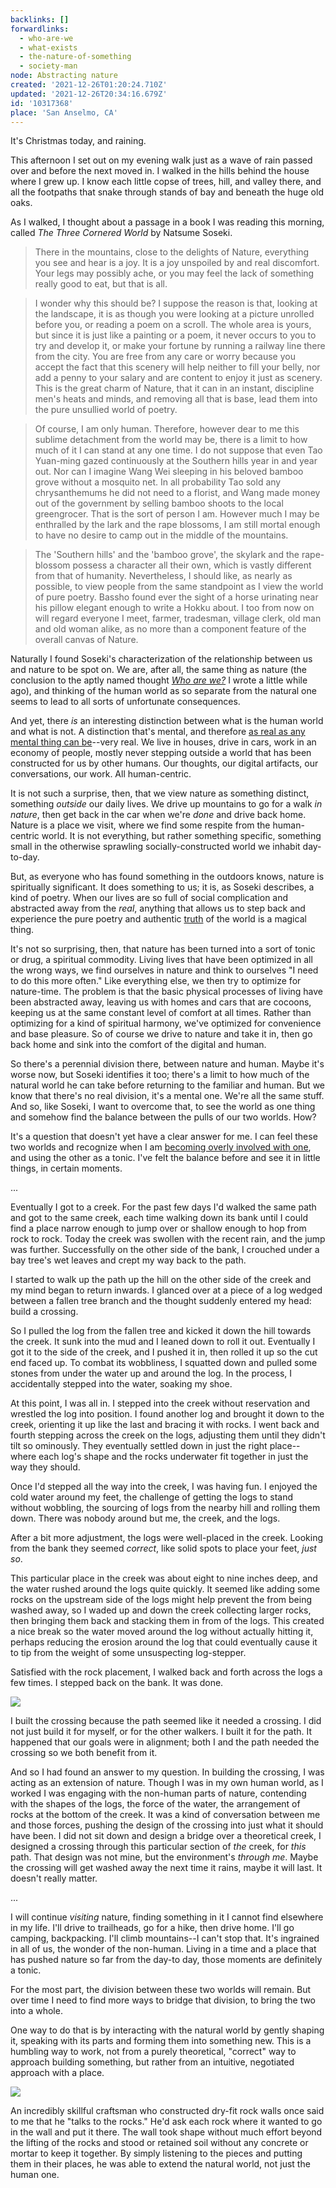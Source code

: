 ```yaml
---
backlinks: []
forwardlinks:
  - who-are-we
  - what-exists
  - the-nature-of-something
  - society-man
node: Abstracting nature
created: '2021-12-26T01:20:24.710Z'
updated: '2021-12-26T20:34:16.679Z'
id: '10317368'
place: 'San Anselmo, CA'
---
```

It's Christmas today, and raining. 

This afternoon I set out on my evening walk just as a wave of rain passed over and before the next moved in. I walked in the hills behind the house where I grew up. I know each little copse of trees, hill, and valley there, and all the footpaths that snake through stands of bay and beneath the huge old oaks. 

As I walked, I thought about a passage in a book I was reading this morning, called *The Three Cornered World* by Natsume Soseki. 

> There in the mountains, close to the delights of Nature, everything you see and hear is a joy. It is a joy unspoiled by and real discomfort. Your legs may possibly ache, or you may feel the lack of something really good to eat, but that is all. 

> I wonder why this should be? I suppose the reason is that, looking at the landscape, it is as though you were looking at a picture unrolled before you, or reading a poem on a scroll. The whole area is yours, but since it is just like a painting or a poem, it never occurs to you to try and develop it, or make your fortune by running a railway line there from the city. You are free from any care or worry because you accept the fact that this scenery will help neither to fill your belly, nor add a penny to your salary and are content to enjoy it just as scenery. This is the great charm of Nature, that it can in an instant, discipline men's heats and minds, and removing all that is base, lead them into the pure unsullied world of poetry. 

> Of course, I am only human. Therefore, however dear to me this sublime detachment from the world may be, there is a limit to how much of it I can stand at any one time. I do not suppose that even Tao Yuan-ming gazed continuously at the Southern hills year in and year out. Nor can I imagine Wang Wei sleeping in his beloved bamboo grove without a mosquito net. In all probability Tao sold any chrysanthemums he did not need to a florist, and Wang made money out of the government by selling bamboo shoots to the local greengrocer. That is the sort of person I am. However much I may be enthralled by the lark and the rape blossoms, I am still mortal enough to have no desire to camp out in the middle of the mountains. 

> The 'Southern hills' and the 'bamboo grove', the skylark and the rape-blossom possess a character all their own, which is vastly different from that of humanity. Nevertheless, I should like, as nearly as possible, to view people from the same standpoint as I view the world of pure poetry. Bassho found ever the sight of a horse urinating near his pillow elegant enough to write a Hokku about. I too from now on will regard everyone I meet, farmer, tradesman, village clerk, old man and old woman alike, as no more than a component feature of the overall canvas of Nature. 

Naturally I found Soseki's characterization of the relationship between us and nature to be spot on. We are, after all, the same thing as nature (the conclusion to the aptly named thought [*Who are we?*](who-are-we.md) I wrote a little while ago), and thinking of the human world as so separate from the natural one seems to lead to all sorts of unfortunate consequences. 

And yet, there *is* an interesting distinction between what is the human world and what is not. A distinction that's mental, and therefore [as real as any mental thing can be](what-exists.md)--very real. We live in houses, drive in cars, work in an economy of people, mostly never stepping outside a world that has been constructed for us by other humans. Our thoughts, our digital artifacts, our conversations, our work. All human-centric. 

It is not such a surprise, then, that we view nature as something distinct, something *outside* our daily lives. We drive up mountains to go for a walk *in nature*, then get back in the car when we're *done* and drive back home. Nature is a place we visit, where we find some respite from the human-centric world. It is not everything, but rather something specific, something small in the otherwise sprawling socially-constructed world we inhabit day-to-day. 

But, as everyone who has found something in the outdoors knows, nature is spiritually significant. It does something to us; it is, as Soseki describes, a kind of poetry. When our lives are so full of social complication and abstracted away from the *real*, anything that allows us to step back and experience the pure poetry and authentic [truth](the-nature-of-something.md) of the world is a magical thing. 

It's not so surprising, then, that nature has been turned into a sort of tonic or drug, a spiritual commodity. Living lives that have been optimized in all the wrong ways, we find ourselves in nature and think to ourselves "I need to do this more often." Like everything else, we then try to optimize for nature-time.  The problem is that the basic physical processes of living have been abstracted away, leaving us with homes and cars that are cocoons, keeping us at the same constant level of comfort at all times. Rather than optimizing for a kind of spiritual harmony, we've optimized for convenience and base pleasure. So of course we drive to nature and take it in, then go back home and sink into the comfort of the digital and human. 

So there's a perennial division there, between nature and human. Maybe it's worse now, but Soseki identifies it too; there's a limit to how much of the natural world he can take before returning to the familiar and human. But we know that there's no real division, it's a mental one. We're all the same stuff. And so, like Soseki, I want to overcome that, to see the world as one thing and somehow find the balance between the pulls of our two worlds. How? 

It's a question that doesn't yet have a clear answer for me. I can feel these two worlds and recognize when I am [becoming overly involved with one](society-man.md), and using the other as a tonic. I've felt the balance before and see it in little things, in certain moments.

...


Eventually I got to a creek. For the past few days I'd walked the same path and got to the same creek, each time walking down its bank until I could find a place narrow enough to jump over or shallow enough to hop from rock to rock. Today the creek was swollen with the recent rain, and the jump was further. Successfully on the other side of the bank, I crouched under a bay tree's wet leaves and crept my way back to the path. 

I started to walk up the path up the hill on the other side of the creek and my mind began to return inwards. I glanced over at a piece of a log wedged between a fallen tree branch and the thought suddenly entered my head: build a crossing.

So I pulled the log from the fallen tree and kicked it down the hill towards the creek. It sunk into the mud and I leaned down to roll it out. Eventually I got it to the side of the creek, and I pushed it in, then rolled it up so the cut end faced up. To combat its wobbliness, I squatted down and pulled some stones from under the water up and around the log. In the process, I accidentally stepped into the water, soaking my shoe. 

At this point, I was all in. I stepped into the creek without reservation and wrestled the log into position. I found another log and brought it down to the creek, orienting it up like the last and bracing it with rocks. I went back and fourth stepping across the creek on the logs, adjusting them until they didn't tilt so ominously. They eventually settled down in just the right place--where each log's shape and the rocks underwater fit together in just the way they should. 

Once I'd stepped all the way into the creek, I was having fun. I enjoyed the cold water around my feet, the challenge of getting the logs to stand without wobbling, the sourcing of logs from the nearby hill and rolling them down. There was nobody around but me, the creek, and the logs. 

After a bit more adjustment, the logs were well-placed in the creek. Looking from the bank they seemed *correct*, like solid spots to place your feet, *just so*. 

This particular place in the creek was about eight to nine inches deep, and the water rushed around the logs quite quickly. It seemed like adding some rocks on the upstream side of the logs might help prevent the from being washed away, so I waded up and down the creek collecting larger rocks, then bringing them back and stacking them in from of the logs. This created a nice break so the water moved around the log without actually hitting it, perhaps reducing the erosion around the log that could eventually cause it to tip from the weight of some unsuspecting log-stepper. 

Satisfied with the rock placement, I walked back and forth across the logs a few times. I stepped back on the bank. It was done. 

![](images/10317368/FCKOytcYTW.webp " ")

I built the crossing because the path seemed like it needed a crossing. I did not just build it for myself, or for the other walkers. I built it for the path. It happened that our goals were in alignment; both I and the path needed the crossing so we both benefit from it. 

And so I had found an answer to my question. In building the crossing, I was acting as an extension of nature. Though I was in my own human world, as I worked I was engaging with the non-human parts of nature, contending with the shapes of the logs, the force of the water, the arrangement of rocks at the bottom of the creek. It was a kind of conversation between me and those forces, pushing the design of the crossing into just what it should have been. I did not sit down and design a bridge over a theoretical creek, I designed a crossing through this particular section of *the* creek, for *this* path. That design was not mine, but the environment's *through me*. Maybe the crossing will get washed away the next time it rains, maybe it will last. It doesn't really matter. 
 
...

I will continue *visiting* nature, finding something in it I cannot find elsewhere in my life. I'll drive to trailheads, go for a hike, then drive home. I'll go camping, backpacking. I'll climb mountains--I can't stop that. It's ingrained in all of us, the wonder of the non-human. Living in a time and a place that has pushed nature so far from the day-to day, those moments are definitely a tonic. 

For the most part, the division between these two worlds will remain. But over time I need to find more ways to bridge that division, to bring the two into a whole. 

One way to do that is by interacting with the natural world by gently shaping it, speaking with its parts and forming them into something new. This is a humbling way to work, not from a purely theoretical, "correct" way to approach building something, but rather from an intuitive, negotiated approach with a place. 

![](images/10317368/sluejbBjJV.webp " ")

An incredibly skillful craftsman who constructed dry-fit rock walls once said to me that he "talks to the rocks." He'd ask each rock where it wanted to go in the wall and put it there. The wall took shape without much effort beyond the lifting of the rocks and stood or retained soil without any concrete or mortar to keep it together. By simply listening to the pieces and putting them in their places, he was able to extend the natural world, not just the human one.  



